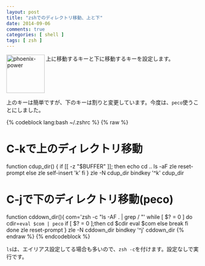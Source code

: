 ```yaml
---
layout: post
title: "zshでのディレクトリ移動、上と下"
date: 2014-09-06
comments: true
categories: [ shell ]
tags: [ zsh ]
---
```

<img src="{{ root_url }}/images/more.png" alt="phoenix-power" align="left" width="100" height="100">上に移動するキーと下に移動するキーを設定します。<!--more--><br clear="all">

上のキーは簡単ですが、下のキーは割りと変更しています。今度は、`peco`使うことにしました。

{% codeblock lang:bash ~/.zshrc %}
{% raw %}
# C-kで上のディレクトリ移動
function cdup_dir() {
  if [[ -z "$BUFFER" ]]; then
    echo
    cd ..
    ls -aF
    zle reset-prompt
  else
    zle self-insert 'k'
  fi
 }
zle -N cdup_dir
bindkey '^k' cdup_dir

# C-jで下のディレクトリ移動(peco)
function cddown_dir(){
com='zsh -c "ls -AF . | grep / "'
while [ $? = 0 ]
do
    cdir=`eval $com | peco`
    if [ $? = 0 ];then
        cd $cdir
        eval $com
    else
        break
    fi
done
zle reset-prompt
}
zle -N cddown_dir
bindkey '^j' cddown_dir
{% endraw %}
{% endcodeblock %}

`ls`は、エイリアス設定してる場合も多いので、`zsh -c`を付けます。設定なしで実行です。

